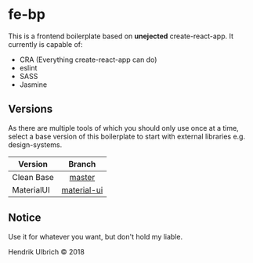 # fe-bp

This is a frontend boilerplate based on **unejected** create-react-app. It currently is capable of:

- CRA (Everything create-react-app can do)
- eslint
- SASS
- Jasmine

## Versions

As there are multiple tools of which you should only use once at a time, select a base version of this boilerplate to start with external libraries e.g. design-systems.

| Version        | Branch           |
| ------------- |:-------------:|
| Clean Base    | [master](https://github.com/hendriku/fe-bp) |
| MaterialUI      | [material-ui](https://github.com/hendriku/fe-bp/tree/material-ui) |

## Notice

Use it for whatever you want, but don't hold my liable.

Hendrik Ulbrich © 2018
